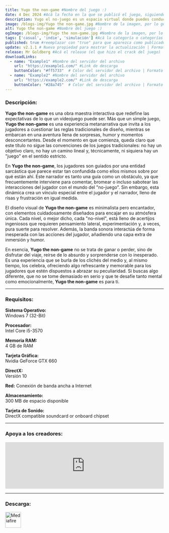 ```yaml
---
title: Yugo the non-game #Nombre del juego :)
date: 4 Dec 2024 #Acá la fecha en la que se publicó el juego, siguiendo este formato: Dia "30", Mes "Oct", Año "2024" = como debe quedar: 30 Oct 2024
description: Yugo el no-juego es un espacio virtual donde puedes conducir un coche, escuchar la radio e invitar a personas para conversar y compartir la experiencia. #Acá una mini descripción del juego
image: /blogs-img/Yugo the non-game.jpg #Nombre de la imagen, por lo general es exactamente el mismo nombre que el juego excluyendo lo ":" (Dos puntos)
alt: Yugo the non-game #Nombre del juego :)
ogImage: /blogs-img/Yugo the non-game.jpg #Nombre de la imagen, por lo general es exactamente el mismo nombre que el juego excluyendo lo ":" (Dos puntos)
tags: ['casual', 'indie', 'simulación'] #Acá la categoría o categorías del juego, si es más de una se coloca en este formato: ['categoría1', 'categoría2']
published: true #reemplazar con "true" para que aparezca como publicado
update: v2.1.1 # Nueva propiedad para mostrar la actualización | Formato: v1.0.0
release: Mr Goldberg #Acá el release (el que hizo el crack del juego) | Formato: Nicolhetti
downloadLinks:
  - name: "Example1" #Nombre del servidor del archivo
    url: "https://example1.com/" #Link de descarga
    buttonColor: "#ff5733"  # Color del servidor del archivo | Formato hexadecimal | MediaFire: #0171F0 | Buzzheavier: #FF6600 |
  - name: "Example2" #Nombre del servidor del archivo
    url: "https://example2.com/" #Link de descarga
    buttonColor: "#28a745"  # Color del servidor del archivo | Formato hexadecimal | MediaFire: #0171F0 | Buzzheavier: #FF6600 |
---
```


<!--En VSCode seleccionando una palabra, por ejemplo: "Yugo the non-game" y apretando Ctrl+F2 se seleccionan todas las palabras iguales-->

### Descripción:
**Yugo the non-game** es una obra maestra interactiva que redefine las expectativas de lo que un videojuego puede ser. Más que un simple juego, **Yugo the non-game** es una experiencia metanarrativa que invita a los jugadores a cuestionar las reglas tradicionales de diseño, mientras se embarcan en una aventura llena de sorpresas, humor y momentos desconcertantes. Desde el momento en que comienza, queda claro que este título no sigue las convenciones de los juegos tradicionales: no hay un objetivo claro, no hay un camino lineal y, técnicamente, ni siquiera hay un "juego" en el sentido estricto.

En **Yugo the non-game**, los jugadores son guiados por una entidad sarcástica que parece estar tan confundida como ellos mismos sobre por qué están ahí. Este narrador es tanto una guía como un obstáculo, ya que frecuentemente interviene para comentar, bromear o incluso sabotear las interacciones del jugador con el mundo del "no-juego". Sin embargo, esta dinámica crea un vínculo especial entre el jugador y el narrador, lleno de risas y frustración en igual medida.

El diseño visual de **Yugo the non-game** es minimalista pero encantador, con elementos cuidadosamente diseñados para encajar en su atmósfera única. Cada nivel, o mejor dicho, cada "no-nivel", está lleno de acertijos ingeniosos que requieren pensamiento lateral, experimentación y, a veces, pura suerte para resolver. Además, la banda sonora interactúa de forma inesperada con las acciones del jugador, añadiendo una capa extra de inmersión y humor.

En esencia, **Yugo the non-game** no se trata de ganar o perder, sino de disfrutar del viaje, reírse de lo absurdo y sorprenderse con lo inesperado. Es una experiencia que se burla de los clichés del medio y, al mismo tiempo, los celebra, ofreciendo algo refrescante y memorable para los jugadores que estén dispuestos a abrazar su peculiaridad. Si buscas algo diferente, que no se tome demasiado en serio y que te desafíe tanto mental como emocionalmente, **Yugo the non-game** es para ti.
<!--Prompt para Chat-GPT: Hazme una descripción para el juego "Yugo the non-game" y cada que menciones "Yugo the non-game" ponlo en negrita -->

---

### Requisitos:
**Sistema Operativo:**  
Windows 7 (32-Bit)

**Procesador:**  
Intel Core i5-3570

**Memoria RAM:**  
4 GB de RAM

**Tarjeta Gráfica:**  
Nvidia GeForce GTX 660

**DirectX:**  
Versión 10

**Red:**
Conexión de banda ancha a Internet

**Almacenamiento:**  
300 MB de espacio disponible

**Tarjeta de Sonido:**  
DirectX compatible soundcard or onboard chipset

<!--Si falta o sobra un requisito se quita o se agrega manteniendo el mismo formato-->

---

### Apoya a los creadores:
<iframe src="https://store.steampowered.com/widget/3151830/" frameborder="0" style="background-color: transparent; width: 100% !important; aspect-ratio: 646 / 190;"></iframe>

<!--Reemplazar los numeros (AppID) del juego (en este caso 2668510) por el numero (AppID) correspondiente con el juego a publicar-->
<!--El AppID se encuentra en la URL del Juego en Steam-->

---

### Descarga:

[<img src="https://gist.github.com/cxmeel/0dbc95191f239b631c3874f4ccf114e2/raw/download.svg" alt="Mediafire" height="50" />](https://www.mediafire.com/file/bpyxgoiy8xxztv0/Yugo_the_non-game_-_By_Nicolhetti_Projects.zip/file)

<!-- # se debe reemplazar por el link de descarga-->

<!--NOMBRE-DEL-SERVICIO se debe reemplazar por el servicio donde está subido el juego-->